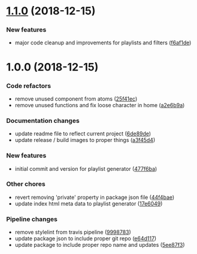 # [1.1.0](https://github.com/ItsWendell/playlist-generator-spotify/compare/1.0.0...1.1.0) (2018-12-15)


### New features

* major code cleanup and improvements for playlists and filters ([f6af1de](https://github.com/ItsWendell/playlist-generator-spotify/commit/f6af1de))

# 1.0.0 (2018-12-15)


### Code refactors

* remove unused component from atoms ([25f41ec](https://github.com/ItsWendell/playlist-generator-spotify/commit/25f41ec))
* remove unused functions and fix loose character in home ([a2e6b9a](https://github.com/ItsWendell/playlist-generator-spotify/commit/a2e6b9a))


### Documentation changes

* update readme file to reflect current project ([6de89de](https://github.com/ItsWendell/playlist-generator-spotify/commit/6de89de))
* update release / build images to proper things ([a3f45d4](https://github.com/ItsWendell/playlist-generator-spotify/commit/a3f45d4))


### New features

* initial commit and version for playlist generator ([477f6ba](https://github.com/ItsWendell/playlist-generator-spotify/commit/477f6ba))


### Other chores

* revert removing 'private' property in package json file ([44f4bae](https://github.com/ItsWendell/playlist-generator-spotify/commit/44f4bae))
* update index html meta data to playlist generator ([17e6049](https://github.com/ItsWendell/playlist-generator-spotify/commit/17e6049))


### Pipeline changes

* remove stylelint from travis pipeline ([9998783](https://github.com/ItsWendell/playlist-generator-spotify/commit/9998783))
* update package json to include proper git repo ([e64d117](https://github.com/ItsWendell/playlist-generator-spotify/commit/e64d117))
* update package to include proper repo name and updates ([5ee87f3](https://github.com/ItsWendell/playlist-generator-spotify/commit/5ee87f3))
